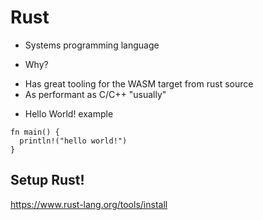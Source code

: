 Rust
====

- Systems programming language

* Why?
- Has great tooling for the WASM target from rust source
- As performant as C/C++ "usually"

* Hello World! example

```
fn main() {
  println!("hello world!")
}
```

Setup Rust!
-----------

https://www.rust-lang.org/tools/install
